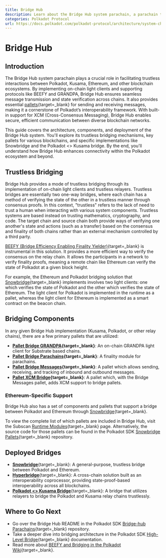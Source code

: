 ```yaml
---
title: Bridge Hub
description: Learn about the Bridge Hub system parachain, a parachain that facilitates the interactions from Polkadot to the rest of Web3.
categories: Polkadot Protocol
url: https://docs.polkadot.com/polkadot-protocol/architecture/system-chains/bridge-hub/
---
```


# Bridge Hub

## Introduction

The Bridge Hub system parachain plays a crucial role in facilitating trustless interactions between Polkadot, Kusama, Ethereum, and other blockchain ecosystems. By implementing on-chain light clients and supporting protocols like BEEFY and GRANDPA, Bridge Hub ensures seamless message transmission and state verification across chains. It also provides essential [pallets](/polkadot-protocol/glossary/#pallet){target=\_blank} for sending and receiving messages, making it a cornerstone of Polkadot’s interoperability framework. With built-in support for XCM (Cross-Consensus Messaging), Bridge Hub enables secure, efficient communication between diverse blockchain networks.

This guide covers the architecture, components, and deployment of the Bridge Hub system. You'll explore its trustless bridging mechanisms, key pallets for various blockchains, and specific implementations like Snowbridge and the Polkadot <> Kusama bridge. By the end, you'll understand how Bridge Hub enhances connectivity within the Polkadot ecosystem and beyond.

## Trustless Bridging

Bridge Hub provides a mode of trustless bridging through its implementation of on-chain light clients and trustless relayers. Trustless bridges are essentially two one-way bridges, where each chain has a method of verifying the state of the other in a trustless manner through consensus proofs. In this context, "trustless" refers to the lack of need to trust a human when interacting with various system components. Trustless systems are based instead on trusting mathematics, cryptography, and code. The target chain and source chain both provide ways of verifying one another's state and actions (such as a transfer) based on the consensus and finality of both chains rather than an external mechanism controlled by a third party.

[BEEFY (Bridge Efficiency Enabling Finality Yielder)](/polkadot-protocol/architecture/polkadot-chain/pos-consensus/#bridging-beefy){target=\_blank} is instrumental in this solution. It provides a more efficient way to verify the consensus on the relay chain. It allows the participants in a network to verify finality proofs, meaning a remote chain like Ethereum can verify the state of Polkadot at a given block height. 

For example, the Ethereum and Polkadot bridging solution that [Snowbridge](https://docs.snowbridge.network/){target=\_blank} implements involves two light clients: one which verifies the state of Polkadot and the other which verifies the state of Ethereum. The light client for Polkadot is implemented in the runtime as a pallet, whereas the light client for Ethereum is implemented as a smart contract on the beacon chain.

## Bridging Components

In any given Bridge Hub implementation (Kusama, Polkadot, or other relay chains), there are a few primary pallets that are utilized:

- **[Pallet Bridge GRANDPA](https://paritytech.github.io/polkadot-sdk/master/pallet_bridge_grandpa/index.html){target=\_blank}**: An on-chain GRANDPA light client for Substrate based chains.
- **[Pallet Bridge Parachains](https://paritytech.github.io/polkadot-sdk/master/pallet_bridge_parachains/index.html){target=\_blank}**: A finality module for parachains.
- **[Pallet Bridge Messages](https://paritytech.github.io/polkadot-sdk/master/pallet_bridge_messages/index.html){target=\_blank}**: A pallet which allows sending, receiving, and tracking of inbound and outbound messages.
- **[Pallet XCM Bridge](https://paritytech.github.io/polkadot-sdk/master/pallet_xcm_bridge_hub/index.html){target=\_blank}**: A pallet which, with the Bridge Messages pallet, adds XCM support to bridge pallets.

### Ethereum-Specific Support

Bridge Hub also has a set of components and pallets that support a bridge between Polkadot and Ethereum through [Snowbridge](https://github.com/Snowfork/snowbridge){target=\_blank}.

To view the complete list of which pallets are included in Bridge Hub, visit the Subscan [Runtime Modules](https://bridgehub-polkadot.subscan.io/runtime){target=\_blank} page. Alternatively, the source code for those pallets can be found in the Polkadot SDK [Snowbridge Pallets](https://github.com/paritytech/polkadot-sdk/tree/polkadot-stable2506/bridges/snowbridge/pallets){target=\_blank} repository.

## Deployed Bridges

- [**Snowbridge**](https://wiki.polkadot.com/learn/learn-snowbridge/){target=\_blank}: A general-purpose, trustless bridge between Polkadot and Ethereum.
- [**Hyperbridge**](https://wiki.polkadot.com/learn/learn-hyperbridge/){target=\_blank}: A cross-chain solution built as an interoperability coprocessor, providing state-proof-based interoperability across all blockchains.
- [**Polkadot <> Kusama Bridge**](https://wiki.polkadot.com/learn/learn-dot-ksm-bridge/){target=\_blank}: A bridge that utilizes relayers to bridge the Polkadot and Kusama relay chains trustlessly.

## Where to Go Next

- Go over the Bridge Hub README in the Polkadot SDK [Bridge-hub Parachains](https://github.com/paritytech/polkadot-sdk/blob/polkadot-stable2506/cumulus/parachains/runtimes/bridge-hubs/README.md){target=\_blank} repository.
- Take a deeper dive into bridging architecture in the Polkadot SDK [High-Level Bridge](https://github.com/paritytech/polkadot-sdk/blob/polkadot-stable2506/bridges/docs/high-level-overview.md){target=\_blank} documentation.
- Read more about [BEEFY and Bridging in the Polkadot Wiki](/polkadot-protocol/architecture/polkadot-chain/pos-consensus/#bridging-beefy){target=\_blank}.

